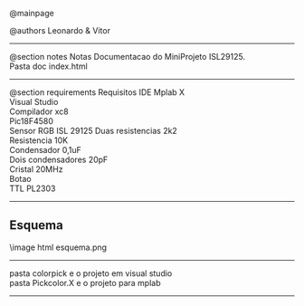  @mainpage @authors Leonardo & Vitor <hr> @section notes Notas Documentacao do MiniProjeto ISL29125.<br> Pasta doc index.html <hr> @section requirements Requisitos IDE Mplab X<br> Visual Studio<br> Compilador xc8<br> Pic18F4580<br> Sensor RGB ISL 29125 Duas resistencias 2k2<br> Resistencia 10K<br> Condensador 0,1uF<br> Dois condensadores 20pF<br> Cristal 20MHz<br> Botao<br> TTL PL2303<br><hr><h2>Esquema</h2>\image html esquema.png <hr>    pasta colorpick e o projeto em visual studio<br> pasta Pickcolor.X e o projeto para mplab <hr> 
 
